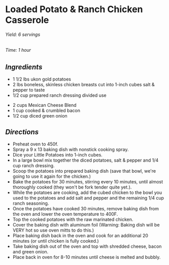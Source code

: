 # Loaded Potato & Ranch Chicken Casserole

######  Yield: 6 servings
######  Time: 1 hour

##  *Ingredients*
- 1 1/2 lbs ukon gold potatoes
- 2 lbs boneless, skinless chicken breasts cut into 1-inch cubes
salt & pepper to taste
- 1/2 cup prepared ranch dressing divided use
<!---->
- 2 cups Mexican Cheese Blend
- 1 cup cooked & crumbled bacon
- 1/2 cup diced green onion
##  *Directions*
- Preheat oven to 450f.
- Spray a 9 x 13 baking dish with nonstick cooking spray.
- Dice your Little Potatoes into 1-inch cubes.
- In a large bowl mix together the diced potatoes, salt & pepper and 1/4 cup ranch dressing.
- Scoop the potatoes into prepared baking dish (save that bowl, we're going to use it again for the chicken.)
- Bake the potatoes for 30 minutes, stirring every 10 minutes, until almost thoroughly cooked (they won't be fork tender quite yet.).
- While the potatoes are cooking, add the cubed chicken to the bowl you used to the potatoes and add salt and pepper and the remaining 1/4 cup ranch seasoning.
- Once the potatoes have cooked 30 minutes, remove baking dish from the oven and lower the oven temperature to 400F.
- Top the cooked potatoes with the raw marinated chicken.
- Cover the baking dish with aluminum foil (Warning: Baking dish will be VERY hot so use oven mitts to do this.)
- Place baking dish back in the oven and cook for an additional 20 minutes (or until chicken is fully cooked.)
- Take baking dish out of the oven and top with shredded cheese, bacon and green onion.
- Place back in oven for 8-10 minutes until cheese is melted and bubbly.